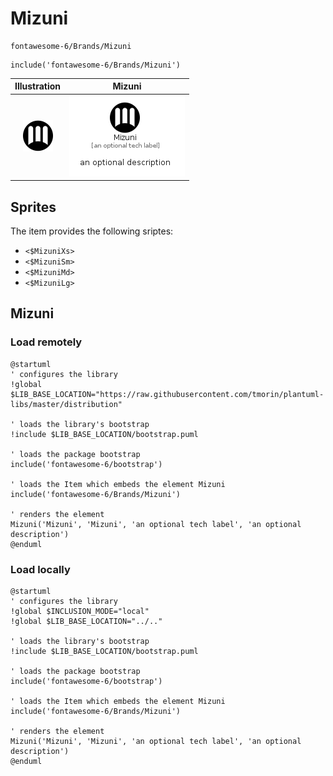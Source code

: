 # Mizuni


```text
fontawesome-6/Brands/Mizuni
```

```text
include('fontawesome-6/Brands/Mizuni')
```



| Illustration | Mizuni |
| :---: | :---: |
| ![illustration for Illustration](../../fontawesome-6/Brands/Mizuni.png) | ![illustration for Mizuni](../../fontawesome-6/Brands/Mizuni.Local.png) |



## Sprites
The item provides the following sriptes:

- `<$MizuniXs>`
- `<$MizuniSm>`
- `<$MizuniMd>`
- `<$MizuniLg>`





## Mizuni

### Load remotely
```plantuml
@startuml
' configures the library
!global $LIB_BASE_LOCATION="https://raw.githubusercontent.com/tmorin/plantuml-libs/master/distribution"

' loads the library's bootstrap
!include $LIB_BASE_LOCATION/bootstrap.puml

' loads the package bootstrap
include('fontawesome-6/bootstrap')

' loads the Item which embeds the element Mizuni
include('fontawesome-6/Brands/Mizuni')

' renders the element
Mizuni('Mizuni', 'Mizuni', 'an optional tech label', 'an optional description')
@enduml
```

### Load locally
```plantuml
@startuml
' configures the library
!global $INCLUSION_MODE="local"
!global $LIB_BASE_LOCATION="../.."

' loads the library's bootstrap
!include $LIB_BASE_LOCATION/bootstrap.puml

' loads the package bootstrap
include('fontawesome-6/bootstrap')

' loads the Item which embeds the element Mizuni
include('fontawesome-6/Brands/Mizuni')

' renders the element
Mizuni('Mizuni', 'Mizuni', 'an optional tech label', 'an optional description')
@enduml
```


